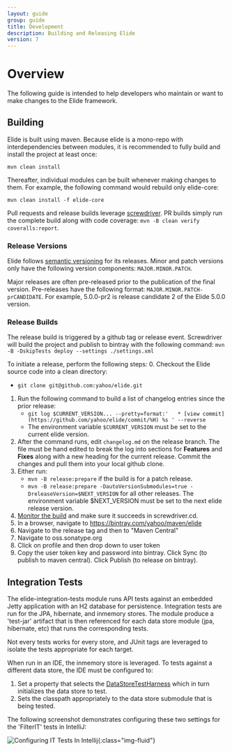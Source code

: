 ```yaml
---
layout: guide
group: guide
title: Development
description: Building and Releasing Elide
version: 7
---
```


# Overview
The following guide is intended to help developers who maintain or want to make changes to the Elide framework.
           
## Building

Elide is built using maven.  Because elide is a mono-repo with interdependencies between modules, it is recommended to fully build and install the project at least once:  

`mvn clean install`

Thereafter, individual modules can be built whenever making changes to them.  For example, the following command would rebuild only elide-core:

`mvn clean install -f elide-core`

Pull requests and release builds leverage [screwdriver](https://screwdriver.cd).   PR builds simply run the complete build along with code coverage:
`mvn -B clean verify coveralls:report`.

### Release Versions

Elide follows [semantic versioning](https://semver.org/) for its releases.  Minor and patch versions only have the following version components: 
`MAJOR.MINOR.PATCH`.

Major releases are often pre-released prior to the publication of the final version.  Pre-releases have the following format:
`MAJOR.MINOR.PATCH-prCANDIDATE`.  For example, 5.0.0-pr2 is release candidate 2 of the Elide 5.0.0 version.

### Release Builds

The release build is triggered by a github tag or release event.  Screwdriver will build the project and publish to bintray with the following command:
`mvn -B -DskipTests deploy --settings ./settings.xml`

To initiate a release, perform the following steps:
0. Checkout the Elide source code into a clean directory: 
   - `git clone git@github.com:yahoo/elide.git`
1. Run the following command to build a list of changelog entries since the prior release: 
   - `git log $CURRENT_VERSION... --pretty=format:'   * [view commit](https://github.com/yahoo/elide/commit/%H) %s ' --reverse`
   - The environment variable `$CURRENT_VERSION` must be set to the current elide version.
2. After the command runs, edit `changelog.md` on the release branch.  The file must be hand edited to break the log into sections for **Features** and **Fixes** along with a new heading for the current release.  Commit the changes and pull them into your local github clone.
3. Either run:
   - `mvn -B release:prepare` if the build is for a patch release.
   - `mvn -B release:prepare -DautoVersionSubmodules=true -DreleaseVersion=$NEXT_VERSION` for all other releases.  The environment variable $NEXT_VERSION must be set to the next elide release version.
2. [Monitor the build](https://cd.screwdriver.cd/pipelines/6103) and make sure it succeeds in screwdriver.cd.
3. In a browser, navigate to https://bintray.com/yahoo/maven/elide
4. Navigate to the release tag and then to "Maven Central"
5. Navigate to oss.sonatype.org
6. Click on profile and then drop down to user token
7. Copy the user token key and password into bintray.  Click Sync (to publish to maven central).  Click Publish (to release on bintray).

## Integration Tests

The elide-integration-tests module runs API tests against an embedded Jetty application with an H2 database for persistence.  Integration tests are run for the JPA, hibernate, and inmemory stores.  The module produce a 'test-jar' artifact that is then referenced for each data store module (jpa, hibernate, etc) that runs the corresponding tests.

Not every tests works for every store, and JUnit tags are leveraged to isolate the tests appropriate for each target.  

When run in an IDE, the inmemory store is leveraged.  To tests against a different data store, the IDE must be configured to:
1. Set a property that selects the [DataStoreTestHarness](https://github.com/yahoo/elide/blob/master/elide-core/src/main/java/com/yahoo/elide/core/datastore/test/DataStoreTestHarness.java) which in turn initializes the data store to test. 
2. Sets the classpath appropriately to the data store submodule that is being tested.

The following screenshot demonstrates configuring these two settings for the 'FilterIT' tests in IntelliJ:

![Configuring IT Tests In Intellij](/assets/images/intellij_config.png){:class="img-fluid"}
